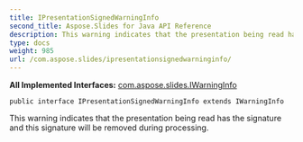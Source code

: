 ```yaml
---
title: IPresentationSignedWarningInfo
second_title: Aspose.Slides for Java API Reference
description: This warning indicates that the presentation being read has the signature  and this signature will be removed during processing.
type: docs
weight: 985
url: /com.aspose.slides/ipresentationsignedwarninginfo/
---
```

**All Implemented Interfaces:**
[com.aspose.slides.IWarningInfo](../../com.aspose.slides/iwarninginfo)
```
public interface IPresentationSignedWarningInfo extends IWarningInfo
```

This warning indicates that the presentation being read has the signature and this signature will be removed during processing.
